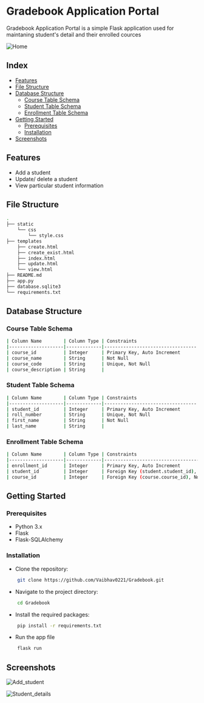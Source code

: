 # Gradebook Application Portal

Gradebook Application Portal is a simple Flask application used for maintaning student's detail and their enrolled cources

![Home](https://github.com/user-attachments/assets/7db4c876-cf65-4cf8-b2ce-bd59af4eb556)


## Index
-   [Features](#Features)
-   [File Structure](#File-Structure)
-   [Database Structure](#Database-Structure)
    -   [Course Table Schema](#Course-Table-Schema)
    -   [Student Table Schema](#Student-Table-Schema)
    -   [Enrollment Table Schema](#Enrollment-Table-Schema)
-   [Getting Started](#Getting-Started)
	-   [Prerequisites](#Prerequisites)
	-   [Installation](#Installation)
-   [Screenshots](#Screenshots)       	

## Features

- Add a student
- Update/ delete a student
- View particular student information



## File Structure

```bash
.
├── static
    └── css
        └── style.css
├── templates
    ├── create.html
    ├── create_exist.html
    ├── index.html
    ├── update.html
    └── view.html
├── README.md
├── app.py
├── database.sqlite3
└── requirements.txt
```
## Database Structure

### Course Table Schema
```bash
| Column Name        | Column Type | Constraints                      |  
|--------------------|-------------|----------------------------------|
| course_id          | Integer     | Primary Key, Auto Increment      |
| course_name        | String      | Not Null                         |   
| course_code        | String      | Unique, Not Null                 |
| course_description | String      |                                  |
```


### Student Table Schema
```bash
| Column Name        | Column Type | Constraints                      |
|--------------------|-------------|----------------------------------|
| student_id         | Integer     | Primary Key, Auto Increment      |
| roll_number        | String      | Unique, Not Null                 |
| first_name         | String      | Not Null                         |
| last_name          | String      |                                  |		
```


### Enrollment Table Schema
```bash
| Column Name        | Column Type | Constraints                                      |
|--------------------|-------------|--------------------------------------------------|
| enrollment_id      | Integer     | Primary Key, Auto Increment                      |
| student_id         | Integer     | Foreign Key (student.student_id), Not Null       |
| course_id          | Integer     | Foreign Key (course.course_id), Not Null         |
```

## Getting Started

### Prerequisites
- Python 3.x
- Flask
- Flask-SQLAlchemy

### Installation
- Clone the repository:
```bash
    git clone https://github.com/Vaibhav0221/Gradebook.git
```

- Navigate to the project directory:
```bash
    cd Gradebook
```

- Install the required packages:
```bash
    pip install -r requirements.txt
```

- Run the app file
```bash
    flask run
```

## Screenshots

![Add_student](https://github.com/user-attachments/assets/8ba53ec0-2cb2-422d-9779-444b09f509bc)

![Student_details](https://github.com/user-attachments/assets/538ff960-0d12-4f9c-8e60-74e5ed088256)







